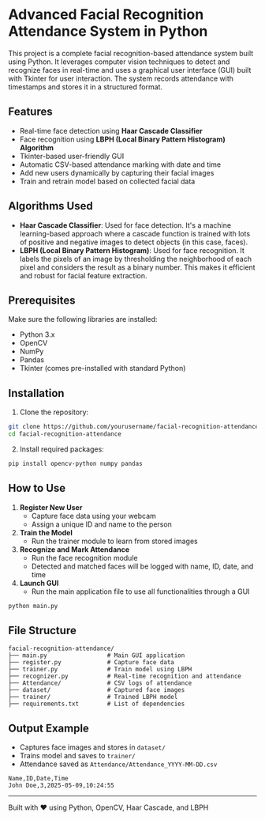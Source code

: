 # Advanced Facial Recognition Attendance System in Python  
This project is a complete facial recognition-based attendance system built using Python. It leverages computer vision techniques to detect and recognize faces in real-time and uses a graphical user interface (GUI) built with Tkinter for user interaction. The system records attendance with timestamps and stores it in a structured format.  
## Features  
- Real-time face detection using **Haar Cascade Classifier**  
- Face recognition using **LBPH (Local Binary Pattern Histogram) Algorithm**  
- Tkinter-based user-friendly GUI  
- Automatic CSV-based attendance marking with date and time  
- Add new users dynamically by capturing their facial images  
- Train and retrain model based on collected facial data  
## Algorithms Used  
- **Haar Cascade Classifier**: Used for face detection. It's a machine learning-based approach where a cascade function is trained with lots of positive and negative images to detect objects (in this case, faces).  
- **LBPH (Local Binary Pattern Histogram)**: Used for face recognition. It labels the pixels of an image by thresholding the neighborhood of each pixel and considers the result as a binary number. This makes it efficient and robust for facial feature extraction.  
## Prerequisites  
Make sure the following libraries are installed:  
- Python 3.x  
- OpenCV  
- NumPy  
- Pandas  
- Tkinter (comes pre-installed with standard Python)  
## Installation  
1. Clone the repository:  
```bash  
git clone https://github.com/yourusername/facial-recognition-attendance.git  
cd facial-recognition-attendance  
```  
2. Install required packages:  
```bash  
pip install opencv-python numpy pandas  
```  
## How to Use  
1. **Register New User**  
   - Capture face data using your webcam  
   - Assign a unique ID and name to the person  
2. **Train the Model**  
   - Run the trainer module to learn from stored images  
3. **Recognize and Mark Attendance**  
   - Run the face recognition module  
   - Detected and matched faces will be logged with name, ID, date, and time  
4. **Launch GUI**  
   - Run the main application file to use all functionalities through a GUI  
```bash  
python main.py  
```  
## File Structure  
```  
facial-recognition-attendance/  
├── main.py                 # Main GUI application  
├── register.py             # Capture face data  
├── trainer.py              # Train model using LBPH  
├── recognizer.py           # Real-time recognition and attendance  
├── Attendance/             # CSV logs of attendance  
├── dataset/                # Captured face images  
├── trainer/                # Trained LBPH model  
├── requirements.txt        # List of dependencies  
```  
## Output Example  
- Captures face images and stores in `dataset/`  
- Trains model and saves to `trainer/`  
- Attendance saved as `Attendance/Attendance_YYYY-MM-DD.csv`  
```csv  
Name,ID,Date,Time  
John Doe,3,2025-05-09,10:24:55  
``` 
---  
Built with ❤️ using Python, OpenCV, Haar Cascade, and LBPH
